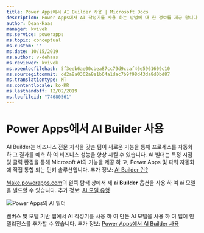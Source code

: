 ```yaml
---
title: Power Apps에서 AI Builder 사용 | Microsoft Docs
description: Power Apps에서 AI 작성기를 사용 하는 방법에 대 한 정보를 제공 합니다.
author: Dean-Haas
manager: kvivek
ms.service: powerapps
ms.topic: conceptual
ms.custom: ''
ms.date: 10/15/2019
ms.author: v-dehaas
ms.reviewer: kvivek
ms.openlocfilehash: 5f3eeb6ae00cbea87cc79d9ccaf46e5961609c10
ms.sourcegitcommit: dd2a8a0362a8e1b64a1dac7b9f98d43da8d0bd87
ms.translationtype: MT
ms.contentlocale: ko-KR
ms.lasthandoff: 12/02/2019
ms.locfileid: "74680561"
---
```

# <a name="use-ai-builder-in-power-apps"></a>Power Apps에서 AI Builder 사용

AI Builder는 비즈니스 전문 지식을 갖춘 팀이 새로운 기능을 통해 프로세스를 자동화 하 고 결과를 예측 하 여 비즈니스 성능을 향상 시킬 수 있습니다. AI 빌더는 특정 시점 및 클릭 환경을 통해 Microsoft AI의 기능을 제공 하 고, Power Apps 및 파워 자동화에 직접 통합 되는 턴키 솔루션입니다. 추가 정보: [AI Builder 란?](/ai-builder/)

[Make.powerapps.com](https://make.powerapps.com)의 왼쪽 탐색 창에서 새 **ai Builder** 옵션을 사용 하 여 ai 모델을 빌드할 수 있습니다. 추가 정보: [AI 모델 유형](/ai-builder/model-types)

![Power Apps의 AI 빌더](media/ai-builder.png "Power Apps의 AI 빌더")

캔버스 및 모델 기반 앱에서 AI 작성기를 사용 하 여 만든 AI 모델을 사용 하 여 앱에 인텔리전스를 추가할 수 있습니다. 추가 정보: [Power Apps에서 AI Builder 사용](/ai-builder/use-in-powerapps-overview)
